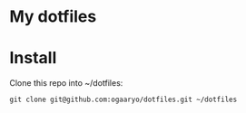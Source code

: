 # My dotfiles

# Install

Clone this repo into ~/dotfiles:
```
git clone git@github.com:ogaaryo/dotfiles.git ~/dotfiles
```

